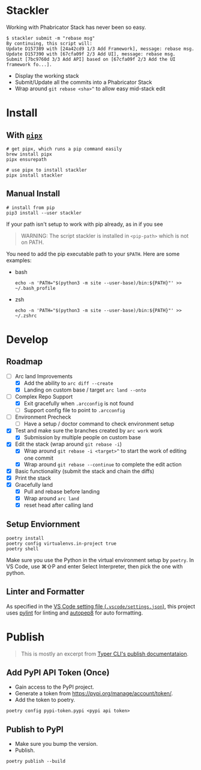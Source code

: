 # Stackler

Working with Phabricator Stack has never been so easy.

```
$ stackler submit -m "rebase msg"
By continuing, this script will:
Update D157389 with [24a42cd9 1/3 Add Framework], message: rebase msg.
Update D157390 with [67cfa09f 2/3 Add UI], message: rebase msg.
Submit [7bc9760d 3/3 Add API] based on [67cfa09f 2/3 Add the UI framework fo...].
```

* Display the working stack
* Submit/Update all the commits into a Phabricator Stack
* Wrap around `git rebase <sha>^` to allow easy mid-stack edit

# Install

## With [`pipx`](https://pypa.github.io/pipx/)
```
# get pipx, which runs a pip command easily
brew install pipx
pipx ensurepath

# use pipx to install stackler
pipx install stackler
```

## Manual Install
```
# install from pip
pip3 install --user stackler
```

If your path isn't setup to work with pip already, as in if you see 
> WARNING: The script stackler is installed in `<pip-path>` which is not on PATH.

You need to add the pip executable path to your `$PATH`. Here are some examples:

* bash
  
  ```
  echo -n 'PATH="$(python3 -m site --user-base)/bin:${PATH}"' >> ~/.bash_profile
  ```

* zsh
  
  ```
  echo -n 'PATH="$(python3 -m site --user-base)/bin:${PATH}"' >> ~/.zshrc
  ```

# Develop

## Roadmap

- [ ] Arc land Improvements
  - [x] Add the ability to `arc diff --create`
  - [x] Landing on custom base / target `arc land --onto`
- [ ] Complex Repo Support
  - [x] Exit gracefully when `.arcconfig` is not found
  - [ ] Support config file to point to `.arcconfig`
- [ ] Environment Precheck
  - [ ] Have a setup / doctor command to check environment setup
- [x] Test and make sure the branches created by `arc work` work
  - [x] Submission by multiple people on custom base
- [x] Edit the stack (wrap around `git rebase -i`)
  - [x] Wrap around `git rebase -i <target>^` to start the work of editing one commit
  - [x] Wrap around `git rebase --continue` to complete the edit action
- [x] Basic functionality (submit the stack and chain the diffs)
- [x] Print the stack
- [x] Gracefully land 
  - [x] Pull and rebase before landing
  - [x] Wrap around `arc land`
  - [x] reset head after calling land

## Setup Enviornment
```
poetry install
poetry config virtualenvs.in-project true
poetry shell
```
 Make sure you use the Python in the virtual environment setup by `poetry`. In
 VS Code, use ⌘⇧P and enter Select Interpreter, then pick the one with python.

## Linter and Formatter

As specified in the [VS Code setting file
(`.vscode/settings.json`)](.vscode/settings.json), this project uses
[pylint](https://pypi.org/project/pylint/) for linting and
[autopep8](https://pypi.org/project/autopep8/) for auto formatting.


# Publish

> This is mostly an excerpt from [Typer CLI's publish documentataion](https://typer.tiangolo.com/tutorial/package/).

## Add PyPI API Token (Once)
* Gain access to the PyPI project.
* Generate a token from https://pypi.org/manage/account/token/.
* Add the token to poetry.
```
poetry config pypi-token.pypi <pypi api token>
```

## Publish to PyPI
* Make sure you bump the version.
* Publish.
```
poetry publish --build
```